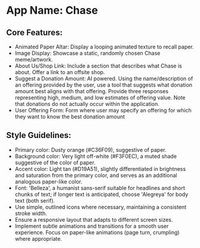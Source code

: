 # **App Name**: Chase

## Core Features:

- Animated Paper Altar: Display a looping animated texture to recall paper.
- Image Display: Showcase a static, randomly chosen Chase meme/artwork.
- About Us/Shop Link: Include a section that describes what Chase is about. Offer a link to an offsite shop.
- Suggest a Donation Amount: AI powered. Using the name/description of an offering provided by the user, use a tool that suggests what donation amount best aligns with that offering. Provide three responses representing high, medium, and low estimates of offering value. Note that donations do not actually occur within the application.
- User Offering Form: Form where user may specify an offering for which they want to know the best donation amount

## Style Guidelines:

- Primary color: Dusty orange (#C36F09), suggestive of paper.
- Background color: Very light off-white (#F3F0EC), a muted shade suggestive of the color of paper.
- Accent color: Light tan (#D19A51), slightly differentiated in brightness and saturation from the primary color, and serves as an additional analogous paper-like color.
- Font: 'Belleza', a humanist sans-serif suitable for headlines and short chunks of text; if longer text is anticipated, choose 'Alegreya' for body text (both serif).
- Use simple, outlined icons where necessary, maintaining a consistent stroke width.
- Ensure a responsive layout that adapts to different screen sizes.
- Implement subtle animations and transitions for a smooth user experience. Focus on paper-like animations (page turn, crumpling) where appropriate.